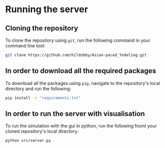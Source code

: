 # Running the server

## Cloning the repository

To clone the repository using `git`, run the following command in your command line tool:
```bash
git clone https://github.com/hildobby/Asian-paced_Yodeling.git
```

## In order to download all the required packages

To download all the packages using `pip`, navigate to the repository's local directory and run the following:
```bash
pip install -r "requirements.txt"
```
## In order to run the server with visualisation

To run the simulation with the gui in python, run the following fromt your cloned repository's local directory:
```bash
python src/server.py
```